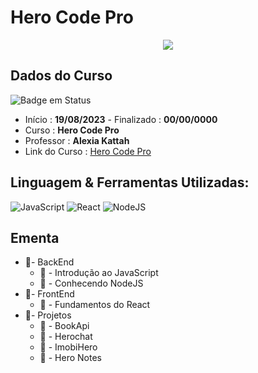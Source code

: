 # Hero Code Pro

<div align="center">
  <img src="https://github.com/brunoemferreira/curso-hero-code-pro/assets/17993135/2616e575-af9a-4a59-b180-0e49b77cb5e4" >
</div>

  
## Dados do Curso
![Badge em Status](https://img.shields.io/badge/STATUS-CURSANDO-yellow?style=for-the-badge)

* Início :  <b>19/08/2023</b> - Finalizado : <b>00/00/0000 </b>
* Curso : <b>Hero Code Pro</b>
* Professor : <b>Alexia Kattah</b>
* Link do Curso : [Hero Code Pro](https://herocode.com.br/hero-pro)

## Linguagem & Ferramentas Utilizadas: 

![JavaScript](https://img.shields.io/badge/javascript-%23323330.svg?style=for-the-badge&logo=javascript&logoColor=%23F7DF1E)
![React](https://img.shields.io/badge/react-%2320232a.svg?style=for-the-badge&logo=react&logoColor=%2361DAFB)
![NodeJS](https://img.shields.io/badge/node.js-6DA55F?style=for-the-badge&logo=node.js&logoColor=white)

## Ementa
* 📁- BackEnd
   * 📂 - Introdução ao JavaScript
   * 📂 - Conhecendo NodeJS
* 📁- FrontEnd
   * 📂 - Fundamentos do React
* 📁- Projetos
   * 📂 - BookApi
   * 📂 - Herochat
   * 📂 - ImobiHero
   * 📂 - Hero Notes
